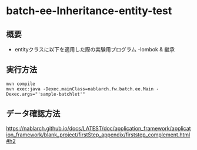 # batch-ee-Inheritance-entity-test

## 概要
- entityクラスに以下を適用した際の実験用プログラム
  -lombok & 継承


## 実行方法

```
mvn compile
mvn exec:java -Dexec.mainClass=nablarch.fw.batch.ee.Main -Dexec.args="'sample-batchlet'"
```


## データ確認方法
https://nablarch.github.io/docs/LATEST/doc/application_framework/application_framework/blank_project/firstStep_appendix/firststep_complement.html#h2
